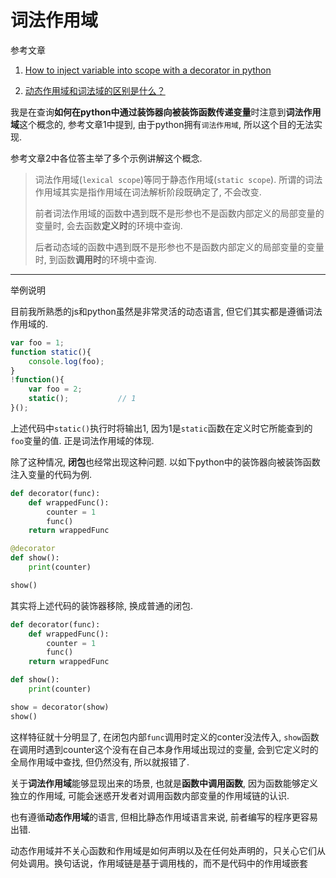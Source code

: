 # 词法作用域

参考文章

1. [How to inject variable into scope with a decorator in python](https://stackoverflow.com/questions/17862185/how-to-inject-variable-into-scope-with-a-decorator-in-python)

2. [动态作用域和词法域的区别是什么？](https://www.zhihu.com/question/20032419)

我是在查询**如何在python中通过装饰器向被装饰函数传递变量**时注意到**词法作用域**这个概念的, 参考文章1中提到, 由于python拥有`词法作用域`, 所以这个目的无法实现.

参考文章2中各位答主举了多个示例讲解这个概念.

> 词法作用域(`lexical scope`)等同于静态作用域(`static scope`). 所谓的词法作用域其实是指作用域在词法解析阶段既确定了, 不会改变. 
> 
> 前者词法作用域的函数中遇到既不是形参也不是函数内部定义的局部变量的变量时, 会去函数**定义时**的环境中查询. 
> 
> 后者动态域的函数中遇到既不是形参也不是函数内部定义的局部变量的变量时, 到函数**调用时**的环境中查询. 

------

举例说明

目前我所熟悉的js和python虽然是非常灵活的动态语言, 但它们其实都是遵循词法作用域的.

```js
var foo = 1;
function static(){
    console.log(foo);
}
!function(){
    var foo = 2;
    static();           // 1
}();
```

上述代码中`static()`执行时将输出1, 因为1是`static`函数在定义时它所能查到的`foo`变量的值. 正是词法作用域的体现.

除了这种情况, **闭包**也经常出现这种问题. 以如下python中的装饰器向被装饰函数注入变量的代码为例.

```py
def decorator(func):
    def wrappedFunc():
        counter = 1
        func()
    return wrappedFunc

@decorator
def show():
    print(counter)

show()
```

其实将上述代码的装饰器移除, 换成普通的闭包.

```py
def decorator(func):
    def wrappedFunc():
        counter = 1
        func()
    return wrappedFunc

def show():
    print(counter)

show = decorator(show)
show()
```

这样特征就十分明显了, 在闭包内部`func`调用时定义的conter没法传入, `show`函数在调用时遇到counter这个没有在自己本身作用域出现过的变量, 会到它定义时的全局作用域中查找, 但仍然没有, 所以就报错了.

关于**词法作用域**能够显现出来的场景, 也就是**函数中调用函数**, 因为函数能够定义独立的作用域, 可能会迷惑开发者对调用函数内部变量的作用域链的认识.

也有遵循**动态作用域**的语言, 但相比静态作用域语言来说, 前者编写的程序更容易出错.

动态作用域并不关心函数和作用域是如何声明以及在任何处声明的，只关心它们从何处调用。换句话说，作用域链是基于调用栈的，而不是代码中的作用域嵌套
